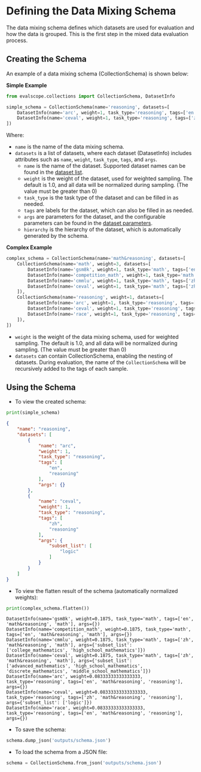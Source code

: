 # Defining the Data Mixing Schema

The data mixing schema defines which datasets are used for evaluation and how the data is grouped. This is the first step in the mixed data evaluation process.

## Creating the Schema

An example of a data mixing schema (CollectionSchema) is shown below:

**Simple Example**

```python
from evalscope.collections import CollectionSchema, DatasetInfo

simple_schema = CollectionSchema(name='reasoning', datasets=[
    DatasetInfo(name='arc', weight=1, task_type='reasoning', tags=['en']),
    DatasetInfo(name='ceval', weight=1, task_type='reasoning', tags=['zh'], args={'subset_list': ['logic']})
])
```
Where:
- `name` is the name of the data mixing schema.
- `datasets` is a list of datasets, where each dataset (DatasetInfo) includes attributes such as `name`, `weight`, `task_type`, `tags`, and `args`.
    - `name` is the name of the dataset. Supported dataset names can be found in the [dataset list](../../get_started/supported_dataset.md#1-native-supported-datasets).
    - `weight` is the weight of the dataset, used for weighted sampling. The default is 1.0, and all data will be normalized during sampling. (The value must be greater than 0)
    - `task_type` is the task type of the dataset and can be filled in as needed.
    - `tags` are labels for the dataset, which can also be filled in as needed.
    - `args` are parameters for the dataset, and the configurable parameters can be found in the [dataset parameters](../../get_started/parameters.md#dataset-parameters).
    - `hierarchy` is the hierarchy of the dataset, which is automatically generated by the schema.

**Complex Example**

```python
complex_schema = CollectionSchema(name='math&reasoning', datasets=[
    CollectionSchema(name='math', weight=3, datasets=[
        DatasetInfo(name='gsm8k', weight=1, task_type='math', tags=['en']),
        DatasetInfo(name='competition_math', weight=1, task_type='math', tags=['en']),
        DatasetInfo(name='cmmlu', weight=1, task_type='math', tags=['zh'], args={'subset_list': ['college_mathematics', 'high_school_mathematics']}),
        DatasetInfo(name='ceval', weight=1, task_type='math', tags=['zh'], args={'subset_list': ['advanced_mathematics', 'high_school_mathematics', 'discrete_mathematics', 'middle_school_mathematics']}),
    ]),
    CollectionSchema(name='reasoning', weight=1, datasets=[
        DatasetInfo(name='arc', weight=1, task_type='reasoning', tags=['en']),
        DatasetInfo(name='ceval', weight=1, task_type='reasoning', tags=['zh'], args={'subset_list': ['logic']}),
        DatasetInfo(name='race', weight=1, task_type='reasoning', tags=['en']),
    ]),
])
```
- `weight` is the weight of the data mixing schema, used for weighted sampling. The default is 1.0, and all data will be normalized during sampling. (The value must be greater than 0)
- `datasets` can contain CollectionSchema, enabling the nesting of datasets. During evaluation, the name of the `CollectionSchema` will be recursively added to the tags of each sample.

## Using the Schema

- To view the created schema:

```python
print(simple_schema)
```
```json
{
    "name": "reasoning",
    "datasets": [
        {
            "name": "arc",
            "weight": 1,
            "task_type": "reasoning",
            "tags": [
                "en",
                "reasoning"
            ],
            "args": {}
        },
        {
            "name": "ceval",
            "weight": 1,
            "task_type": "reasoning",
            "tags": [
                "zh",
                "reasoning"
            ],
            "args": {
                "subset_list": [
                    "logic"
                ]
            }
        }
    ]
}
```

- To view the flatten result of the schema (automatically normalized weights):

```python
print(complex_schema.flatten())
```
```text
DatasetInfo(name='gsm8k', weight=0.1875, task_type='math', tags=['en', 'math&reasoning', 'math'], args={})
DatasetInfo(name='competition_math', weight=0.1875, task_type='math', tags=['en', 'math&reasoning', 'math'], args={})
DatasetInfo(name='cmmlu', weight=0.1875, task_type='math', tags=['zh', 'math&reasoning', 'math'], args={'subset_list': ['college_mathematics', 'high_school_mathematics']})
DatasetInfo(name='ceval', weight=0.1875, task_type='math', tags=['zh', 'math&reasoning', 'math'], args={'subset_list': ['advanced_mathematics', 'high_school_mathematics', 'discrete_mathematics', 'middle_school_mathematics']})
DatasetInfo(name='arc', weight=0.08333333333333333, task_type='reasoning', tags=['en', 'math&reasoning', 'reasoning'], args={})
DatasetInfo(name='ceval', weight=0.08333333333333333, task_type='reasoning', tags=['zh', 'math&reasoning', 'reasoning'], args={'subset_list': ['logic']})
DatasetInfo(name='race', weight=0.08333333333333333, task_type='reasoning', tags=['en', 'math&reasoning', 'reasoning'], args={})
```

- To save the schema:

```python
schema.dump_json('outputs/schema.json')
```

- To load the schema from a JSON file:

```python
schema = CollectionSchema.from_json('outputs/schema.json')
```